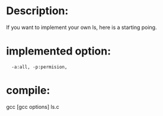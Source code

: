 # Description:
If you want to implement your own ls, here is a starting poing.
  # implemented option: 
      -a:all, -p:permision, 
# compile:
gcc [gcc options] ls.c 



